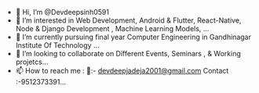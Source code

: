 - 👋 Hi, I’m @Devdeepsinh0591
- 👀 I’m interested in Web Development, Android & Flutter, React-Native, Node & Django Development , Machine Learning Models, ...
- 🌱 I’m currently pursuing final year Computer Engineering in Gandhinagar Institute Of Technology ...
- 💞️ I’m looking to collaborate on Different Events, Seminars , & Working projetcs...
- 📫 How to reach me : 📧:- devdeepjadeja2001@gmail.com Contact :-9512373391...

<!---
Devdeepsinh0591/Devdeepsinh0591 is a ✨ special ✨ repository because its `README.md` (this file) appears on your GitHub profile.
You can click the Preview link to take a look at your changes.
--->
